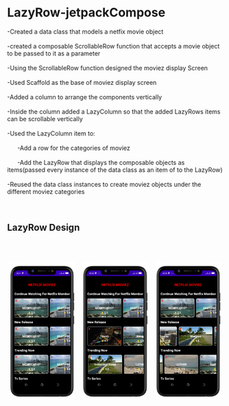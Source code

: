 # LazyRow-jetpackCompose <br>

-Created a data class that models a netfix movie object <br><br>
-created a composable ScrollableRow function that accepts a movie object to be passed to it as a parameter <br><br>
-Using the ScrollableRow function designed the moviez display Screen <br><br>
-Used Scaffold as the base of moviez display screen <br><br>
-Added a column to arrange the components vertically <br><br>
-Inside the column added a LazyColumn so that the added LazyRows items can be scrollable vertically <br><br>
-Used the LazyColumn item to: <br><br>
      &nbsp; &nbsp; &nbsp; -Add a row for the categories of moviez <br><br>
      &nbsp; &nbsp; &nbsp; -Add the LazyRow that displays the composable objects as items(passed every instance of the data class as an item of to the LazyRow) <br><br> 
-Reused the data class instances to create moviez objects under the different moviez categories <br><br><br> 

## LazyRow Design <br><br><br>

<p align="center">
  <img alt="Moviez categories consuming the same data class" src="./Screenshot_20230403-233126.png" width="30%">
&nbsp; &nbsp; 
  <img alt="LazyRow uniformly scrolled to different moviez objects" src="./Screenshot_20230403-233341.png" width="30%">
  &nbsp; &nbsp;
  <img alt="LazyRow not uniformly scrolled to different moviez objects" src="./Screenshot_20230403-233546.png" width="30%">
</p>

